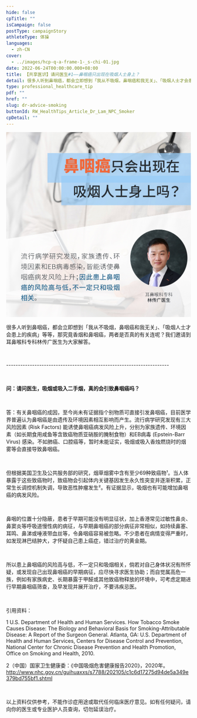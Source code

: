 ```yaml
---
hide: false
cpTitle: ""
isCampaign: false
postType: campaignStory
athleteType: 体操
languages:
  - zh-CN
cover:
  - ../images/hcp-q-a-frame-1-_s-chi-01.jpg
date: 2022-06-24T00:00:00.000+08:00
title: 【共享医识】请问医生#1——鼻咽癌只出现在吸烟人士身上？
detail: 很多人听到鼻咽癌，都会立即想到「我从不吸烟，鼻咽癌和我无关」、「吸烟人士才会患上的疾病」等等，那究竟香烟和鼻咽癌，两者是否真的有关连呢？我们邀请到耳鼻喉科专科林传广医生为大家解答。
type: professional_healthcare_tip
pdf: ""
href: ""
slug: dr-advice-smoking
buttonId: RW_HealthTips_Article_Dr_Lam_NPC_Smoker
cpDetail: ""
---
```

![](../images/hcp-q1-01.jpg)

很多人听到鼻咽癌，都会立即想到「我从不吸烟，鼻咽癌和我无关」、「吸烟人士才会患上的疾病」等等，那究竟香烟和鼻咽癌，两者是否真的有关连呢？我们邀请到耳鼻喉科专科林传广医生为大家解答。

<br/>

\---------------------------------------------------------------------

<br/>

**问：请问医生，吸烟或吸入二手烟，真的会引致鼻咽癌吗？**

<br/>

答：有关鼻咽癌的成因，至今尚未有证据指个别物质可直接引发鼻咽癌，目前医学界普遍认为鼻咽癌是由遗传及环境因素相互影响而产生。流行病学研究发现有三大风险因素 (Risk Factors) 能诱使鼻咽癌病发风险上升，分别为家族遗传、环境因素（如长期食用咸鱼等含致癌物质亚硝胺的腌制食物）和EB病毒 (Epstein-Barr Virus) 感染。不如肺癌、口腔癌等，暂时未能证实，吸烟或吸入香烛燃烧时的烟雾等会直接导致鼻咽癌。

<br/>

但根据美国卫生及公共服务部的研究，烟草烟雾中含有至少69种致癌物¹。当人体暴露于这些致癌物时，致癌物会引起体内关键基因发生永久性突变并逐渐积累，正常生长调控机制失调，导致恶性肿瘤发生²。有证据显示，吸烟也有可能增加鼻咽癌的病发风险。

<br/>

鼻咽的位置十分隐蔽，患者于早期可能没有明显征状，加上香港常见过敏性鼻炎、鼻窦炎等呼吸道慢性病的病征，与早期鼻咽癌的部分病征非常相似，如持续鼻塞、耳鸣、鼻涕或唾液带血丝等，令鼻咽癌容易被忽略。不少患者在病情变得严重时，如发现淋巴结肿大，才怀疑自己患上癌症，错过治疗的黄金期。

<br/>

所以患上鼻咽癌的风险高与低，不一定只和吸烟相关，倘若对自己身体状况有所怀疑，或发现自己出现鼻咽癌的早期病征，应尽快寻求医生协助；而自觉属高危一族，例如有家族病史、长期暴露于甲醛或其他致癌物释放的环境中，可考虑定期进行早期鼻咽癌筛查，及早发现并展开治疗，不要讳疾忌医。

<br/>

引用资料：

1 U.S. Department of Health and Human Services. How Tobacco Smoke Causes Disease: The Biology and Behavioral Basis for Smoking-Attributable Disease: A Report of the Surgeon General. Atlanta, GA: U.S. Department of Health and Human Services, Centers for Disease Control and Prevention, National Center for Chronic Disease Prevention and Health Promotion, Office on Smoking and Health, 2010.

2（中国）国家卫生健康委：《中国吸烟危害健康报告2020》，2020年。 http://www.nhc.gov.cn/guihuaxxs/s7788/202105/c1c6d17275d94de5a349e379bd755bf1.shtml

<br/>

以上资料仅供参考，不能作诊症用途或取代任何临床医疗意见。如有任何疑问，请向你的医生或专业医护人员查询，切勿延误治疗。